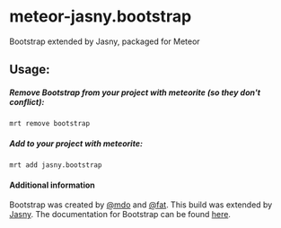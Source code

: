 meteor-jasny.bootstrap
======================

Bootstrap extended by Jasny, packaged for Meteor

Usage:
------

##### Remove Bootstrap from your project with meteorite (so they don't conflict):
	mrt remove bootstrap

##### Add to your project with meteorite:
	mrt add jasny.bootstrap

#### Additional information
Bootstrap was created by [@mdo](http://twitter.com/mdo) and [@fat](http://twitter.com/fat). This build was extended by [Jasny](http://www.jasny.net/). The documentation for Bootstrap can be found [here](http://jasny.github.com/bootstrap/index.html).